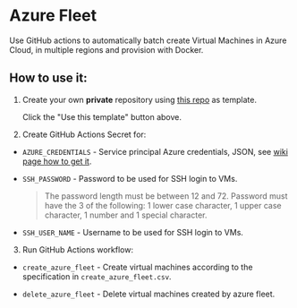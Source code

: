 # Azure Fleet

Use GitHub actions to automatically batch create Virtual Machines in Azure Cloud, in multiple regions and provision with Docker.


## How to use it:

1. Create your own **private** repository using [this repo](https://github.com/primenumsdev/azure-fleet) as template.

   Click the "Use this template" button above.

2. Create GitHub Actions Secret for:
  - `AZURE_CREDENTIALS` - Service principal Azure credentials, JSON, see [wiki page how to get it](https://github.com/primenumsdev/azure-fleet/wiki/Get-Azure-Service-Principal-Credentials).

  - `SSH_PASSWORD` - Password to be used for SSH login to VMs.
    > The password length must be between 12 and 72. Password must have the 3 of the following: 1 lower case character, 1 upper case character, 1 number and 1 special character.
  
  - `SSH_USER_NAME` - Username to be used for SSH login to VMs.

3. Run GitHub Actions workflow:

  - `create_azure_fleet` - Create virtual machines according to the specification in `create_azure_fleet.csv`.

  - `delete_azure_fleet` - Delete virtual machines created by azure fleet.

